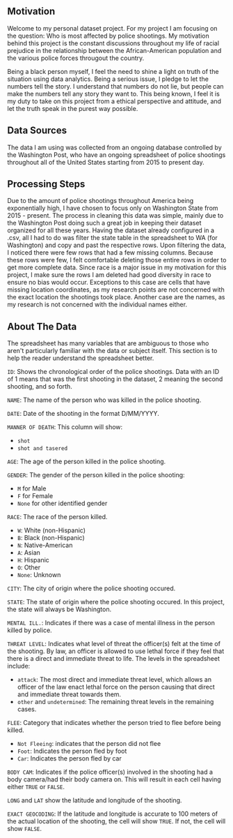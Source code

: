 ## Motivation
Welcome to my personal dataset project. For my project I am focusing on the question:
Who is most affected by police shootings. My motivation behind this project is the 
constant discussions throughout my life of racial prejudice in the relationship between
the African-American population and the various police forces througout the country.

Being a black person myself, I feel the need to shine a light on truth of the situation using data
analytics. Being a serious issue, I pledge to let the numbers tell the story. I understand that
numbers do not lie, but people can make the numbers tell any story they want to. This being known,
I feel it is my duty to take on this project from a ethical perspective and attitude, and let the truth speak in the purest way possible. 
## Data Sources
The data I am using was collected from an ongoing database controlled by the Washington Post, who have an ongoing spreadsheet of police shootings throughout all of the United States starting from 2015 to present day. 
## Processing Steps
Due to the amount of police shootings throughout America being exponentially high, I have chosen 
to focus only on Washington State from 2015 - present. The process in cleaning this data was simple, mainly due to the Washington Post doing such a great job in keeping their dataset organized for all these years. Having the dataset already configured in a .csv, all I had to do was filter the state table in the spreadsheet to WA (for Washington) and copy and past the respective rows. Upon filtering the data, I noticed there were few rows that had a few missing columns. Because these rows were few, I felt comfortable deleting those entire rows in order to get more complete data. Since race is a major issue in my motivation for this project, I make sure the rows I am deleted had good diversity in race to ensure no bias would occur. Exceptions to this case are cells that have missing location coordinates, as my research points are not concerned with the exact location the shootings took place. Another case are the names, as my research is not concerned with the individual names either. 
## About The Data
The spreadsheet has many variables that are ambiguous to those who aren't particularly familiar with the data or subject itself. This section is to help the reader understand the spreadsheet better.

`ID`: Shows the chronological order of the police shootings. Data with an ID of 1 means that was the first shooting in the dataset, 2 meaning the second shooting, and so forth.

`NAME`: The name of the person who was killed in the police shooting.

`DATE`: Date of the shooting in the format D/MM/YYYY.

`MANNER OF DEATH`: This column will show:
- `shot`
- `shot and tasered`

`AGE`: The age of the person killed in the police shooting.

`GENDER`: The gender of the person killed in the police shooting:
- `M` for Male 
- `F` for Female
- `None` for other identified gender

`RACE`: The race of the person killed.  
- `W`: White (non-Hispanic)
- `B`: Black (non-Hispanic)
- `N`: Native-American
- `A`: Asian
- `H`: Hispanic
- `O`: Other
- `None`: Unknown

`CITY`: The city of origin where the police shooting occured.

`STATE`: The state of origin where the police shooting occured. In this project, the state will always be Washington.

`MENTAL ILL.`: Indicates if there was a case of mental illness in the person killed by police.

`THREAT LEVEL`: Indicates what level of threat the officer(s) felt at the time of the shooting. By law, an officer is allowed to use lethal force if they feel that there is a direct and immediate threat to life. The levels in the spreadsheet include:
- `attack`: The most direct and immediate threat level, which allows an officer of the law enact lethal force on the person causing that direct and immediate threat towards them. 
- `other` and `undetermined`: The remaining threat levels in the remaining cases. 

`FLEE`: Category that indicates whether the person tried to flee before being killed. 
- `Not Fleeing`: indicates that the person did not flee
- `Foot`: Indicates the person fled by foot
- `Car`: Indicates the person fled by car

`BODY CAM`: Indicates if the police officer(s) involved in the shooting had a body camera/had their body camera on. This will result in each cell having either `TRUE` or `FALSE`.

`LONG` and `LAT` show the latitude and longitude of the shooting.

`EXACT GEOCODING`: If the latitude and longitude is accurate to 100 meters of the actual location of the shooting, the cell will show `TRUE`. If not, the cell will show `FALSE`. 
